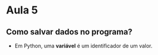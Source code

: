 # Aula 5

## Como salvar dados no programa?

- Em Python, uma **variável** é um identificador de um valor.
